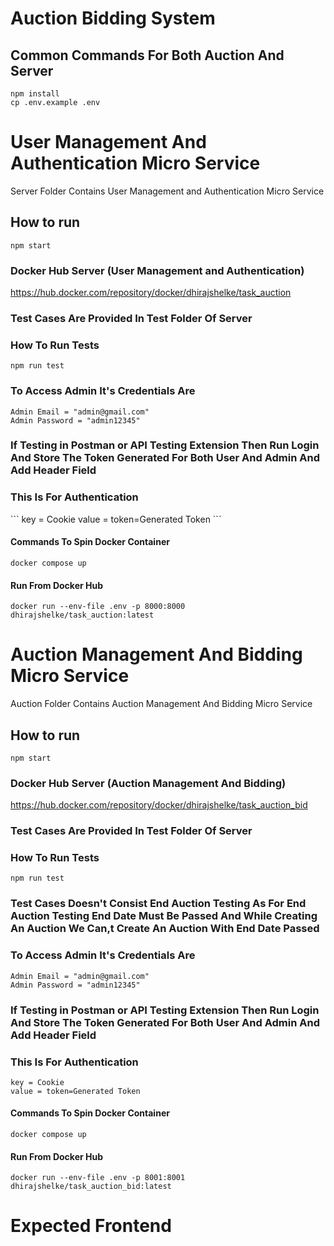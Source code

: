 # Auction Bidding System 

## Common Commands For Both Auction And Server
```
npm install
cp .env.example .env
```

# <b> User Management And Authentication Micro Service </b>
 Server Folder Contains User Management and Authentication Micro Service 

## How to run
```
npm start
```
### Docker Hub Server (User Management and Authentication)
https://hub.docker.com/repository/docker/dhirajshelke/task_auction

### Test Cases Are Provided In Test Folder Of Server
### How To Run Tests
```
npm run test
```

### To Access Admin It's Credentials Are
```
Admin Email = "admin@gmail.com"
Admin Password = "admin12345"
```

### If Testing in Postman or API Testing Extension Then Run Login And Store The Token Generated For Both User And Admin And Add Header Field 
<h3>This Is For Authentication</h3>
```
key = Cookie
value = token=Generated Token
```

<h4>Commands To Spin Docker Container</h4>

```
docker compose up
```
<h4>Run From Docker Hub</h4>

```
docker run --env-file .env -p 8000:8000 dhirajshelke/task_auction:latest
```
# <b> Auction Management And Bidding Micro Service </b>
 Auction Folder Contains Auction Management And Bidding Micro Service 

## How to run
```
npm start
```
### Docker Hub Server (Auction Management And Bidding)
https://hub.docker.com/repository/docker/dhirajshelke/task_auction_bid

### Test Cases Are Provided In Test Folder Of Server
### How To Run Tests
```
npm run test
```
### Test Cases Doesn't Consist End Auction Testing As For End Auction Testing End Date Must Be Passed And While Creating An Auction We Can,t Create An Auction With End Date Passed
### To Access Admin It's Credentials Are
```
Admin Email = "admin@gmail.com"
Admin Password = "admin12345"
```

### If Testing in Postman or API Testing Extension Then Run Login And Store The Token Generated For Both User And Admin And Add Header Field
<h3>This Is For Authentication</h3>

```
key = Cookie
value = token=Generated Token
```

<h4>Commands To Spin Docker Container</h4>

```
docker compose up
```
<h4>Run From Docker Hub</h4>

```
docker run --env-file .env -p 8001:8001 dhirajshelke/task_auction_bid:latest
```

# <b>Expected Frontend</b>